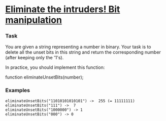 # [Eliminate the intruders! Bit manipulation](https://www.codewars.com/kata/5a0d38c9697598b67a000041) #

### Task ###

You are given a string representing a number in binary. Your task is to delete all the unset bits in this string and return the corresponding number (after keeping only the '1's).

In practice, you should implement this function:

function eliminateUnsetBits(number);


### Examples ###

    eliminateUnsetBits("11010101010101") ->  255 (= 11111111)
    eliminateUnsetBits("111") ->  7
    eliminateUnsetBits("1000000") -> 1
    eliminateUnsetBits("000") -> 0
